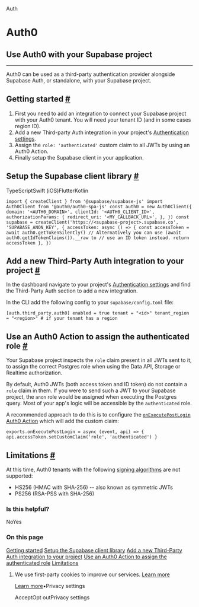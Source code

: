 Auth

# Auth0

## Use Auth0 with your Supabase project

* * *

Auth0 can be used as a third-party authentication provider alongside Supabase Auth, or standalone, with your Supabase project.

## Getting started [\#](https://supabase.com/docs/guides/auth/third-party/auth0\#getting-started)

1. First you need to add an integration to connect your Supabase project with your Auth0 tenant. You will need your tenant ID (and in some cases region ID).
2. Add a new Third-party Auth integration in your project's [Authentication settings](https://supabase.com/dashboard/project/_/settings/auth).
3. Assign the `role: 'authenticated'` custom claim to all JWTs by using an Auth0 Action.
4. Finally setup the Supabase client in your application.

## Setup the Supabase client library [\#](https://supabase.com/docs/guides/auth/third-party/auth0\#setup-the-supabase-client-library)

TypeScriptSwift (iOS)FlutterKotlin

`
import { createClient } from '@supabase/supabase-js'
import Auth0Client from '@auth0/auth0-spa-js'
const auth0 = new Auth0Client({
domain: '<AUTH0_DOMAIN>',
clientId: '<AUTH0_CLIENT_ID>',
authorizationParams: {
    redirect_uri: '<MY_CALLBACK_URL>',
},
})
const supabase = createClient('https://<supabase-project>.supabase.co', 'SUPABASE_ANON_KEY', {
accessToken: async () => {
    const accessToken = await auth0.getTokenSilently()
    // Alternatively you can use (await auth0.getIdTokenClaims()).__raw to
    // use an ID token instead.
    return accessToken
},
})
`

## Add a new Third-Party Auth integration to your project [\#](https://supabase.com/docs/guides/auth/third-party/auth0\#add-a-new-third-party-auth-integration-to-your-project)

In the dashboard navigate to your project's [Authentication settings](https://supabase.com/dashboard/project/_/settings/auth) and find the Third-Party Auth section to add a new integration.

In the CLI add the following config to your `supabase/config.toml` file:

`
[auth.third_party.auth0]
enabled = true
tenant = "<id>"
tenant_region = "<region>" # if your tenant has a region
`

## Use an Auth0 Action to assign the authenticated role [\#](https://supabase.com/docs/guides/auth/third-party/auth0\#use-an-auth0-action-to-assign-the-authenticated-role)

Your Supabase project inspects the `role` claim present in all JWTs sent to it, to assign the correct Postgres role when using the Data API, Storage or Realtime authorization.

By default, Auth0 JWTs (both access token and ID token) do not contain a `role` claim in them. If you were to send such a JWT to your Supabase project, the `anon` role would be assigned when executing the Postgres query. Most of your app's logic will be accessible by the `authenticated` role.

A recommended approach to do this is to configure the [`onExecutePostLogin` Auth0 Action](https://auth0.com/docs/secure/tokens/json-web-tokens/create-custom-claims#create-custom-claims) which will add the custom claim:

`
exports.onExecutePostLogin = async (event, api) => {
api.accessToken.setCustomClaim('role', 'authenticated')
}
`

## Limitations [\#](https://supabase.com/docs/guides/auth/third-party/auth0\#limitations)

At this time, Auth0 tenants with the following [signing algorithms](https://auth0.com/docs/get-started/applications/signing-algorithms) are not supported:

- HS256 (HMAC with SHA-256) -- also known as symmetric JWTs
- PS256 (RSA-PSS with SHA-256)

### Is this helpful?

NoYes

### On this page

[Getting started](https://supabase.com/docs/guides/auth/third-party/auth0#getting-started) [Setup the Supabase client library](https://supabase.com/docs/guides/auth/third-party/auth0#setup-the-supabase-client-library) [Add a new Third-Party Auth integration to your project](https://supabase.com/docs/guides/auth/third-party/auth0#add-a-new-third-party-auth-integration-to-your-project) [Use an Auth0 Action to assign the authenticated role](https://supabase.com/docs/guides/auth/third-party/auth0#use-an-auth0-action-to-assign-the-authenticated-role) [Limitations](https://supabase.com/docs/guides/auth/third-party/auth0#limitations)

1. We use first-party cookies to improve our services. [Learn more](https://supabase.com/privacy#8-cookies-and-similar-technologies-used-on-our-european-services)



   [Learn more](https://supabase.com/privacy#8-cookies-and-similar-technologies-used-on-our-european-services)•Privacy settings





   AcceptOpt outPrivacy settings